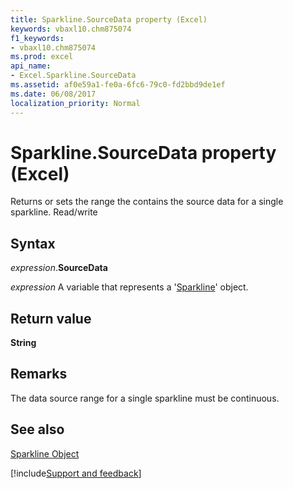 ```yaml
---
title: Sparkline.SourceData property (Excel)
keywords: vbaxl10.chm875074
f1_keywords:
- vbaxl10.chm875074
ms.prod: excel
api_name:
- Excel.Sparkline.SourceData
ms.assetid: af0e59a1-fe0a-6fc6-79c0-fd2bbd9de1ef
ms.date: 06/08/2017
localization_priority: Normal
---
```



# Sparkline.SourceData property (Excel)

Returns or sets the range the contains the source data for a single sparkline. Read/write


## Syntax

_expression_.**SourceData**

_expression_ A variable that represents a '[Sparkline](Excel.Sparkline.md)' object.


## Return value

 **String**


## Remarks

The data source range for a single sparkline must be continuous.


## See also


[Sparkline Object](Excel.Sparkline.md)

[!include[Support and feedback](~/includes/feedback-boilerplate.md)]